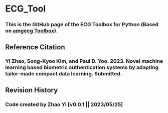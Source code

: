 # ECG_Tool
### This is the GitHub page of the ECG Toolbox for Python (Based on [amgecg Toolbox](https://github.com/amangkim/amgecg_toolbox?tab=readme-ov-file#youtube-demo-httpsyoutubetexym7gzz3c)).
## Reference Citation
### Yi Zhao, Song-Kyoo Kim, and Paul D. Yoo. 2023. Novel machine learning based biometric authentication systems by adapting tailor-made compact data learning. Submitted.
## Revision History


### Code created by Zhao Yi [v0.0.1 || 2023/05/25]
